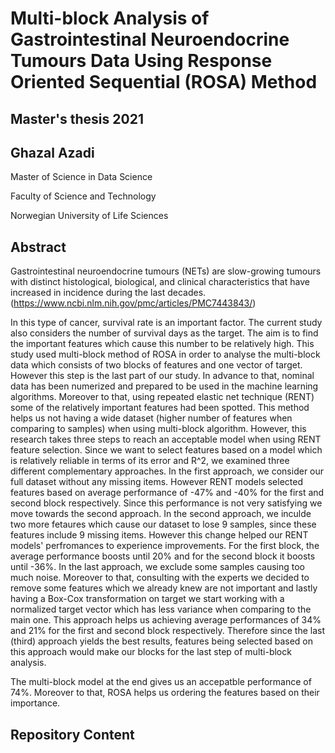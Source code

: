 <h1> Multi-block Analysis of Gastrointestinal Neuroendocrine Tumours Data Using Response Oriented Sequential (ROSA) Method</h1>

<h2>Master's thesis 2021</h2>
<h2>Ghazal Azadi</h2>

<p> Master of Science in Data Science
 
<p> Faculty of Science and Technology
  
<p> Norwegian University of Life Sciences

<h2>Abstract</h2>

Gastrointestinal neuroendocrine tumours (NETs) are slow-growing tumours with distinct histological, biological, and clinical characteristics that have increased in incidence during the last decades.
(https://www.ncbi.nlm.nih.gov/pmc/articles/PMC7443843/)
<p> In this type of cancer, survival rate is an important factor.
The current study also considers the number of survival days as the target. 
The aim is to find the important features which cause this number to be relatively high.
This study used multi-block method of ROSA in order to analyse the multi-block data which consists of two blocks of features and one vector of target.
However this step is the last part of our study. In advance to that, nominal data has been numerized and prepared to be used in the machine learning
algorithms. Moreover to that, using repeated elastic net technique (RENT) some of the relatively important features had been spotted.
 This method helps us not having a wide dataset (higher number of features when comparing to samples) when using multi-block algorithm.
 However, this research takes three steps to reach an acceptable model when using RENT feature selection.
 Since we want to select features based on a model which is relatively reliable in terms of its error
 and R^2, we examined three different complementary approaches. In the first approach, we consider our full dataset without any missing items. 
 However RENT models selected features based on average performance of -47% and -40% for the first and second block respectively.
 Since this performance is not very satisfying we move towards the second approach.
 In the second approach, we inculde two more fetaures which cause our dataset to lose 9 samples, since these features include 9 missing items. 
  However this change helped our RENT models' perfromances to experience improvements. For the first block, the average performance boosts until
  20% and for the second block it boosts until -36%.
  In the last approach, we exclude some samples causing too much noise. Moreover to that, consulting with the experts we decided to remove some
  features which we already knew are not important and lastly having a Box-Cox transformation on target we start working with a normalized target
  vector which has less variance when comparing to the main one. This approach helps us achieving average performances of 34% and 21% for the
  first and second block respectively.
  Therefore since the last (third) approach yields the best results, features being selected based
 on this approach would make our blocks for the last step of multi-block analysis. 
  
The multi-block model at the end gives us an accepatble performance of 74%. Moreover to that, ROSA helps us ordering the features based on their
importance. 


<h2>Repository Content</h2>
